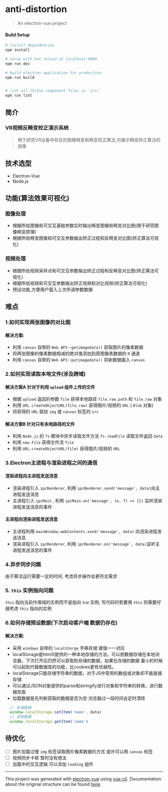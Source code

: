 # anti-distortion

> An electron-vue project

#### Build Setup

``` bash
# install dependencies
npm install

# serve with hot reload at localhost:9080
npm run dev

# build electron application for production
npm run build


# lint all JS/Vue component files in `src/`
npm run lint

```

## 简介

### VR视频反畸变校正演示系统

> 用于研究VR设备中存在的图像畸变和畸变校正算法,可展示畸变矫正算法的效果

## 技术选型
- Electron-Vue
- Node.js

## 功能(算法效果可视化)

### 图像处理
- 根据所给图像和可交互基础参数实时输出畸变图像和畸变对比图(用于研究图像畸变原理)
- 根据所给畸变图像和可交互参数输出矫正过程和反畸变对比图(矫正算法可视化)
### 视频处理
- 根据所给视频采样点和可交互参数输出矫正过程和反畸变对比图(矫正算法可视化)
- 根据所给视频和可交互参数输出矫正视频和对比视频(矫正算法可视化)
- 预设功能,方便用户载入上次所调参数数据

## 难点

### 1.如何实现两张图像的对比图
#### 解决方案:
- 利用 `canvas` 自带的 `Web API`--`getimagedata()` 获取图片的像素数据
- 将两张图像的像素数据相减的绝对值添加到原图像素数据的 `R` 通道
- 利用 `canvas` 自带的 `Web API`--`putimagedata()` 将新数据画入 `canvas`

### 2.如何实现读取本地文件(涉及跨域)
#### 解决方案A 针对于利用 `upload` 组件上传的文件
- 根据 `upload` 返回的参数 `file` 获得本地路径 `file.raw.path` 和 `file.raw` 对象
- 利用 `URL.createObjectURL(file.raw)` 获得图片/视频的 `URL` ( `Blob` 对象)
- 将获得的 `URL` 赋给 `img` 或 `canvas` 标签的 `src`
#### 解决方案B 针对只有本地路径的文件
- 利用 `Node.js` 的 `fs` 模块中异步读取文件方法 `fs.readFile` 读取文件返回 `data` 
- 利用 `new File` 获得文件流 `file`
- 利用  `URL.createObjectURL(file)` 获得图片/视频的 `URL`

### 3.Electron主进程与渲染进程之间的通信
#### 渲染进程向主进程发送消息
- 渲染进程引入 `ipcRenderer`, 利用 `ipcRenderer.send('message', data)`向主进程发送消息
- 主进程引入 `ipcMain` , 利用 `ipcMain.on('message', (e, f) => {})` 监听渲染进程发送消息的事件
#### 主进程向渲染进程发送消息
- 主进程利用 `mainWindow.webContents.send('message', data)` 向渲染进程发送消息
- 渲染进程引入 `ipcRenderer`, 利用 `ipcRenderer.on('message', data)`监听主进程发送消息的事件

### 4.异步同步问题
由于算法运行需要一定的时间, 考虑异步操作会更符合需求

### 5. `this` 实例指向问题
`this` 指向当前作用域的实例而不是指向 `Vue` 实例, 写代码时若要用 `this` 则需要仔细考虑 `this` 指向的实例

### 6.如何存储预设数据(下次启动客户端 数据仍存在)
#### 解决方案:
- 采用 `windows` 自带的 `localStorge` 字典存储 键值一一对应
- localStorage是html5提供的一种本地存储的方法，可以把数据存储在本地浏览器，下次打开后仍然可以获取到存储的数据，如果在存储的数据 量小的时候可以起到代替数据库的功能，比cookies更有优越性。
- localStorage只能存储字符串的数据，对于JS中常用的数组或对象却不能直接存储
- 可以通过JSON对象提供的parse和stringify进行对象和字符串的转换，进行数据存取
- 加载数据是先判断获取的数据是否为空 浏览器过一段时间会定时清除
```js
  // 存储数据
  window.localStorage.setItem('name', data)
  // 读取数据
  window.localStorage.getItem('name')
```
## 待优化
- [ ] 图片加载过慢 `img` 标签读取图片像素数据的方式 或许可以用 `canvas` 标签
- [ ] 视频同步卡顿  暂时没有想法
- [ ] 加载中的交互逻辑 可以添加 `loading` 组件

---

This project was generated with [electron-vue](https://github.com/SimulatedGREG/electron-vue) using [vue-cli](https://github.com/vuejs/vue-cli). Documentation about the original structure can be found [here](https://simulatedgreg.gitbooks.io/electron-vue/content/index.html).
